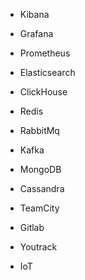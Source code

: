 - Kibana
- Grafana
- Prometheus

- Elasticsearch
- СlickHouse
- Redis
- RabbitMq
- Kafka
- MongoDB
- Cassandra

- TeamCity
- Gitlab
- Youtrack

- IoT
